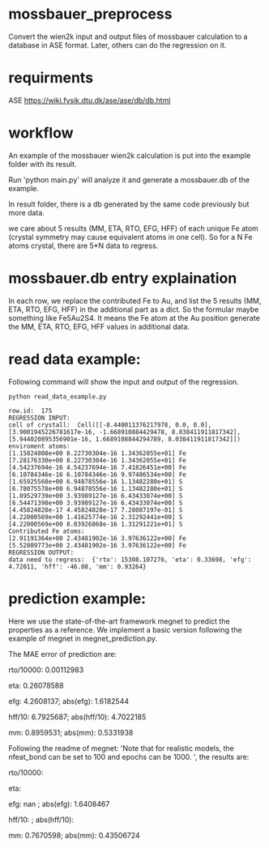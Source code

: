 # mossbauer_preprocess
Convert the wien2k input and output files of mossbauer calculation to a database in ASE format.
Later, others can do the regression on it.

# requirments
ASE https://wiki.fysik.dtu.dk/ase/ase/db/db.html

# workflow
An example of the mossbauer wien2k calculation is put into the example folder with its result.

Run 'python main.py' will analyze it and generate a mossbauer.db of the example.

In result folder, there is a db generated by the same code previously but more data.

we care about 5 results (MM, ETA, RTO, EFG, HFF) of each unique Fe atom (crystal symmetry may cause equivalent atoms in one cell).
So for a N Fe atoms crystal, there are 5\*N data to regress.

# mossbauer.db entry explaination

In each row, we replace the contributed Fe to Au, and list the 5 results (MM, ETA, RTO, EFG, HFF) in the additional part as a dict.
So the formular maybe something like Fe5Au2S4. 
It means the Fe atom at the Au position generate the MM, ETA, RTO, EFG, HFF values in additional data.

# read data example:

Following command will show the input and output of the regression.


```
python read_data_example.py

row.id:  175
REGRESSION INPUT: 
cell of crystall:  Cell([[-8.440011376217978, 0.0, 0.0], [3.9001945226781617e-16, -1.668910884429478, 8.038411911817342], [5.944020895356901e-16, 1.6689108844294789, 8.038411911817342]])
enviroment atoms: 
[1.15824808e+00 8.22730304e-16 1.34362055e+01] Fe
[7.28176330e+00 8.22730304e-16 1.34362055e+01] Fe
[4.54237694e-16 4.54237694e-16 7.41826451e+00] Fe
[6.10784346e-16 6.10784346e-16 9.97486534e+00] Fe
[1.65925560e+00 6.94878556e-16 1.13482280e+01] S
[6.78075578e+00 6.94878556e-16 1.13482280e+01] S
[1.89529739e+00 3.93989127e-16 6.43433074e+00] S
[6.54471398e+00 3.93989127e-16 6.43433074e+00] S
[4.45824828e-17 4.45824828e-17 7.28087197e-01] S
[4.22000569e+00 1.41625774e-16 2.31292441e+00] S
[4.22000569e+00 8.03926868e-16 1.31291221e+01] S
Contributed Fe atoms: 
[2.91191364e+00 2.43481902e-16 3.97636122e+00] Fe
[5.52809773e+00 2.43481902e-16 3.97636122e+00] Fe
REGRESSION OUTPUT: 
data need to regress:  {'rto': 15308.107276, 'eta': 0.33698, 'efg': 4.72011, 'hff': -46.08, 'mm': 0.93264}

```

# prediction example:

Here we use the state-of-the-art framework megnet to predict the properties as a reference. We implement a basic version following the example of megnet in megnet_prediction.py.

The MAE error of prediction are:

rto/10000: 0.00112983

eta: 0.26078588

efg: 4.2608137; abs(efg): 1.6182544

hff/10: 6.7925687; abs(hff/10): 4.7022185

mm: 0.8959531; abs(mm): 0.5331938

Following the readme of megnet: 'Note that for realistic models, the nfeat_bond can be set to 100 and epochs can be 1000. ', the results are:

rto/10000: 

eta: 

efg: nan ; abs(efg): 1.6408467

hff/10: ; abs(hff/10): 

mm: 0.7670598; abs(mm): 0.43506724
